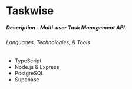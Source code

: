 # Taskwise

##### Description - Multi-user Task Management API.

###### Languages, Technologies, & Tools
- TypeScript
- Node.js & Express
- PostgreSQL 
- Supabase